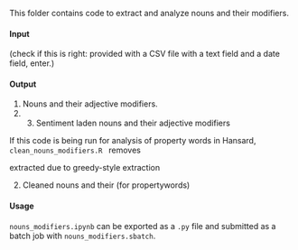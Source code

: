 This folder contains code to extract and analyze nouns and their modifiers. 

#### Input

(check if this is right: provided with a CSV file with a text field and a date field, enter.) 

#### Output

1. Nouns and their adjective modifiers. 
2. 3. Sentiment laden nouns and their adjective modifiers 

If this code is being run for analysis of property words in Hansard, `clean_nouns_modifiers.R ` removes 

extracted
due to greedy-style extraction 


2. Cleaned nouns and their  (for propertywords)



#### Usage
`nouns_modifiers.ipynb` can be exported as a `.py` file and submitted as a batch job with `nouns_modifiers.sbatch`. 



